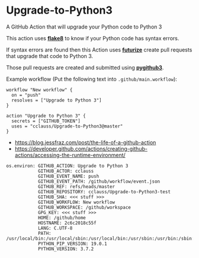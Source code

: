 # Upgrade-to-Python3
A GitHub Action that will upgrade your Python code to Python 3

This action uses [__flake8__](http://flake8.pycqa.org) to know if your Python code has syntax errors.

If syntax errors are found then this Action uses [__futurize__](http://python-future.org/futurize_cheatsheet.html) create pull requests that upgrade that code to Python 3.

Those pull requests are created and submitted using [__pygithub3__](https://pygithub3.readthedocs.io).

Example workflow (Put the following text into `.github/main.workflow`):
```
workflow "New workflow" {
  on = "push"
  resolves = ["Upgrade to Python 3"]
}

action "Upgrade to Python 3" {
  secrets = ["GITHUB_TOKEN"]
  uses = "cclauss/Upgrade-to-Python3@master"
}
```
* https://blog.jessfraz.com/post/the-life-of-a-github-action
* https://developer.github.com/actions/creating-github-actions/accessing-the-runtime-environment/
```
os.environ: GITHUB_ACTION: Upgrade to Python 3
            GITHUB_ACTOR: cclauss
            GITHUB_EVENT_NAME: push
            GITHUB_EVENT_PATH: /github/workflow/event.json
            GITHUB_REF: refs/heads/master
            GITHUB_REPOSITORY: cclauss/Upgrade-to-Python3-test
            GITHUB_SHA: <<< stuff >>>
            GITHUB_WORKFLOW: New workflow
            GITHUB_WORKSPACE: /github/workspace
            GPG_KEY: <<< stuff >>>
            HOME: /github/home
            HOSTNAME: 2c6c2018c55f
            LANG: C.UTF-8
            PATH: /usr/local/bin:/usr/local/sbin:/usr/local/bin:/usr/sbin:/usr/bin:/sbin:/bin
            PYTHON_PIP_VERSION: 19.0.1
            PYTHON_VERSION: 3.7.2
```
